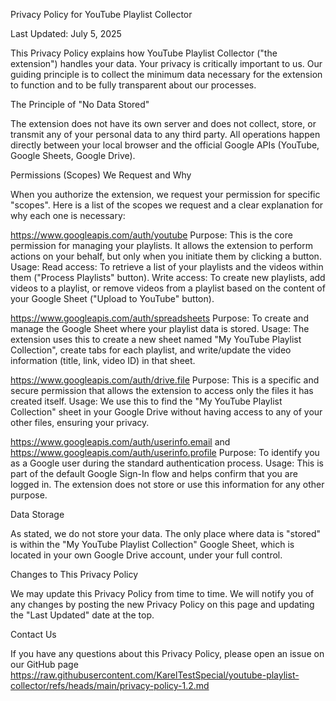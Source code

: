 Privacy Policy for YouTube Playlist Collector

Last Updated: July 5, 2025

This Privacy Policy explains how YouTube Playlist Collector ("the extension") handles your data. Your privacy is critically important to us. Our guiding principle is to collect the minimum data necessary for the extension to function and to be fully transparent about our processes.

The Principle of "No Data Stored"

The extension does not have its own server and does not collect, store, or transmit any of your personal data to any third party.
All operations happen directly between your local browser and the official Google APIs (YouTube, Google Sheets, Google Drive).

Permissions (Scopes) We Request and Why

When you authorize the extension, we request your permission for specific "scopes". Here is a list of the scopes we request and a clear explanation for why each one is necessary:

https://www.googleapis.com/auth/youtube
Purpose: This is the core permission for managing your playlists. It allows the extension to perform actions on your behalf, but only when you initiate them by clicking a button.
Usage:
Read access: To retrieve a list of your playlists and the videos within them ("Process Playlists" button).
Write access: To create new playlists, add videos to a playlist, or remove videos from a playlist based on the content of your Google Sheet ("Upload to YouTube" button).

https://www.googleapis.com/auth/spreadsheets
Purpose: To create and manage the Google Sheet where your playlist data is stored.
Usage: The extension uses this to create a new sheet named "My YouTube Playlist Collection", create tabs for each playlist, and write/update the video information (title, link, video ID) in that sheet.

https://www.googleapis.com/auth/drive.file
Purpose: This is a specific and secure permission that allows the extension to access only the files it has created itself.
Usage: We use this to find the "My YouTube Playlist Collection" sheet in your Google Drive without having access to any of your other files, ensuring your privacy.

https://www.googleapis.com/auth/userinfo.email and https://www.googleapis.com/auth/userinfo.profile
Purpose: To identify you as a Google user during the standard authentication process.
Usage: This is part of the default Google Sign-In flow and helps confirm that you are logged in. The extension does not store or use this information for any other purpose.

Data Storage

As stated, we do not store your data. The only place where data is "stored" is within the "My YouTube Playlist Collection" Google Sheet, which is located in your own Google Drive account, under your full control.

Changes to This Privacy Policy

We may update this Privacy Policy from time to time. We will notify you of any changes by posting the new Privacy Policy on this page and updating the "Last Updated" date at the top.

Contact Us

If you have any questions about this Privacy Policy, please open an issue on our GitHub page https://raw.githubusercontent.com/KarelTestSpecial/youtube-playlist-collector/refs/heads/main/privacy-policy-1.2.md
